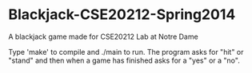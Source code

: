 Blackjack-CSE20212-Spring2014
=============================

A blackjack game made for CSE20212 Lab at Notre Dame

Type 'make' to compile and ./main to run. The program asks for "hit" or "stand" and then when a game has finished asks for a "yes" or a "no". 
